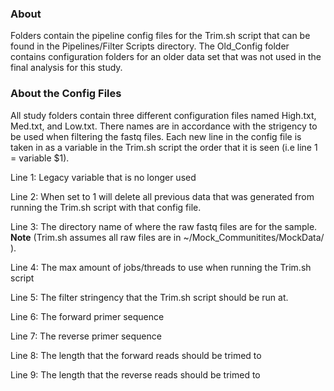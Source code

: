 ### About
Folders contain the pipeline config files for the Trim.sh script that can be found in the Pipelines/Filter Scripts directory. The Old_Config folder contains configuration folders for an older data set that was not used in the final analysis for this study.


### About the Config Files
All study folders contain three different configuration files named High.txt, Med.txt, and Low.txt. There names are in accordance with the strigency to be used when filtering the fastq files. Each new line in the config file is taken in as a variable in the Trim.sh script the order that it is seen (i.e line 1 = variable $1). 

Line 1: Legacy variable that is no longer used

Line 2: When set to 1 will delete all previous data that was generated from running the Trim.sh script with that config file.

Line 3: The directory name of where the raw fastq files are for the sample. **Note** (Trim.sh assumes all raw files are in ~/Mock_Communitites/MockData/ ). 

Line 4: The max amount of jobs/threads to use when running the Trim.sh script

Line 5: The filter stringency that the Trim.sh script should be run at.

Line 6: The forward primer sequence

Line 7: The reverse primer sequence

Line 8: The length that the forward reads should be trimed to

Line 9: The length that the reverse reads should be trimed to
